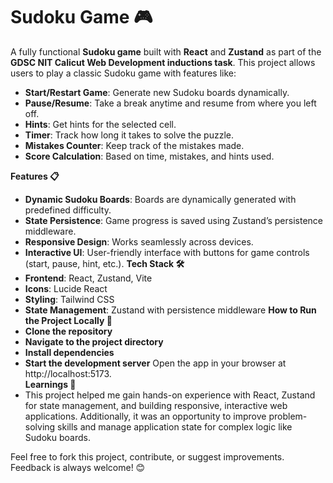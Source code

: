 # Sudoku Game 🎮

A fully functional **Sudoku game** built with **React** and **Zustand** as part of the **GDSC NIT Calicut Web Development inductions task**. This project allows users to play a classic Sudoku game with features like:

- **Start/Restart Game**: Generate new Sudoku boards dynamically.
- **Pause/Resume**: Take a break anytime and resume from where you left off.
- **Hints**: Get hints for the selected cell.
- **Timer**: Track how long it takes to solve the puzzle.
- **Mistakes Counter**: Keep track of the mistakes made.
- **Score Calculation**: Based on time, mistakes, and hints used.


**Features 📋**
- **Dynamic Sudoku Boards**: Boards are dynamically generated with predefined difficulty.
- **State Persistence**: Game progress is saved using Zustand’s persistence middleware.
- **Responsive Design**: Works seamlessly across devices.
- **Interactive UI**: User-friendly interface with buttons for game controls (start, pause, hint, etc.).
**Tech Stack 🛠️**
- **Frontend**: React, Zustand, Vite
- **Icons**: Lucide React
- **Styling**: Tailwind CSS
- **State Management**: Zustand with persistence middleware
**How to Run the Project Locally 🚀**
- **Clone the repository**
- **Navigate to the project directory**
- **Install dependencies**
- **Start the development server**
Open the app in your browser at http://localhost:5173. <br>
**Learnings 🧠** <br>
- This project helped me gain hands-on experience with React, Zustand for state management, and building responsive, interactive web applications. Additionally, it was an opportunity to improve problem-solving skills and manage application state for complex logic like Sudoku boards.

Feel free to fork this project, contribute, or suggest improvements. Feedback is always welcome! 😊


